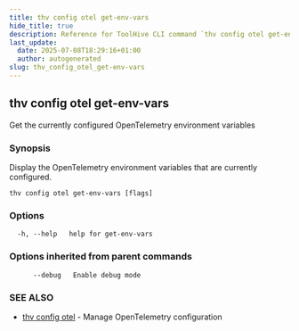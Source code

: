 ```yaml
---
title: thv config otel get-env-vars
hide_title: true
description: Reference for ToolHive CLI command `thv config otel get-env-vars`
last_update:
  date: 2025-07-08T18:29:16+01:00
  author: autogenerated
slug: thv_config_otel_get-env-vars
---
```


## thv config otel get-env-vars

Get the currently configured OpenTelemetry environment variables

### Synopsis

Display the OpenTelemetry environment variables that are currently configured.

```
thv config otel get-env-vars [flags]
```

### Options

```
  -h, --help   help for get-env-vars
```

### Options inherited from parent commands

```
      --debug   Enable debug mode
```

### SEE ALSO

* [thv config otel](thv_config_otel.md)	 - Manage OpenTelemetry configuration

